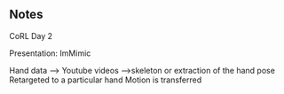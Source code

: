 ## Notes
CoRL Day 2

Presentation: ImMimic

Hand data --> Youtube videos -->skeleton or extraction of the hand pose
Retargeted to a particular hand
Motion is transferred

